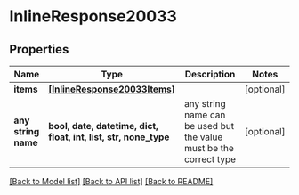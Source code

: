 # InlineResponse20033


## Properties
Name | Type | Description | Notes
------------ | ------------- | ------------- | -------------
**items** | [**[InlineResponse20033Items]**](InlineResponse20033Items.md) |  | [optional] 
**any string name** | **bool, date, datetime, dict, float, int, list, str, none_type** | any string name can be used but the value must be the correct type | [optional]

[[Back to Model list]](../README.md#documentation-for-models) [[Back to API list]](../README.md#documentation-for-api-endpoints) [[Back to README]](../README.md)


